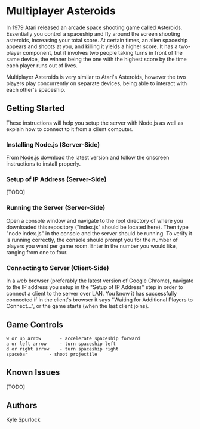 # Multiplayer Asteroids

In 1979 Atari released an arcade space shooting game called Asteroids. Essentially you control a spaceship and fly around the screen shooting asteroids, increasing your total score. At certain times, an alien spaceship appears and shoots at you, and killing it yields a higher score. It has a two-player component, but it involves two people taking turns in front of the same device, the winner being the one with the highest score by the time each player runs out of lives.

Multiplayer Asteroids is very similar to Atari's Asteroids, however the two players play concurrently on separate devices, being able to interact with each other's spaceship.

## Getting Started

These instructions will help you setup the server with Node.js as well as explain how to connect to it from a client computer.

### Installing Node.js (Server-Side)

From [Node.js](https://nodejs.org/en/) download the latest version and follow the onscreen instructions to install properly.

### Setup of IP Address (Server-Side)

[TODO]

### Running the Server (Server-Side)

Open a console window and navigate to the root directory of where you downloaded this repository ("index.js" should be located here). Then type "node index.js" in the console and the server should be running. To verify it is running correctly, the console should prompt you for the number of players you want per game room. Enter in the number you would like, ranging from one to four.

### Connecting to Server (Client-Side)

In a web browser (preferably the latest version of Google Chrome), navigate to the IP address you setup in the "Setup of IP Address" step in order to connect a client to the server over LAN. You know it has successfully connected if in the client's browser it says "Waiting for Additional Players to Connect...", or the game starts (when the last client joins).

## Game Controls

```
w or up arrow		- accelerate spaceship forward
a or left arrow		- turn spaceship left
d or right arrow	- turn spaceship right
spacebar		- shoot projectile
```

## Known Issues

[TODO]

## Authors

Kyle Spurlock